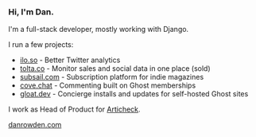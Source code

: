 ### Hi, I'm Dan.

I'm a full-stack developer, mostly working with Django.

I run a few projects:

- [ilo.so](https://ilo.so) - Better Twitter analytics
- [tolta.co](https://tolta.co) - Monitor sales and social data in one place (sold)
- [subsail.com](https://subsail.com) - Subscription platform for indie magazines
- [cove.chat](https://cove.chat) - Commenting built on Ghost memberships
- [gloat.dev](https://gloat.dev) - Concierge installs and updates for self-hosted Ghost sites

I work as Head of Product for [Articheck](https://articheck.com).

[danrowden.com](https://danrowden.com)
